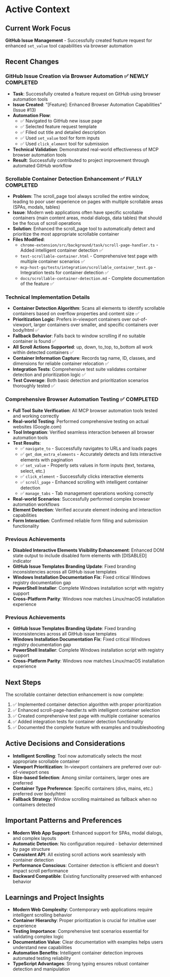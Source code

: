 # Active Context

## Current Work Focus
**GitHub Issue Management** - Successfully created feature request for enhanced `set_value` tool capabilities via browser automation

## Recent Changes
### GitHub Issue Creation via Browser Automation ✅ NEWLY COMPLETED
- **Task**: Successfully created a feature request on GitHub using browser automation tools
- **Issue Created**: "[Feature]: Enhanced Browser Automation Capabilities" (Issue #13)
- **Automation Flow**: 
  - ✅ Navigated to GitHub new issue page
  - ✅ Selected feature request template
  - ✅ Filled out title and detailed description
  - ✅ Used `set_value` tool for form inputs
  - ✅ Used `click_element` tool for submission
- **Technical Validation**: Demonstrated real-world effectiveness of MCP browser automation tools
- **Result**: Successfully contributed to project improvement through automated GitHub workflow

### Scrollable Container Detection Enhancement ✅ FULLY COMPLETED
- **Problem**: The scroll_page tool always scrolled the entire window, leading to poor user experience on pages with multiple scrollable areas (SPAs, modals, tables)
- **Issue**: Modern web applications often have specific scrollable containers (main content areas, modal dialogs, data tables) that should be the focus of scroll operations
- **Solution**: Enhanced the scroll_page tool to automatically detect and prioritize the most appropriate scrollable container
- **Files Modified**:
  - `chrome-extension/src/background/task/scroll-page-handler.ts` - Added intelligent container detection ✅
  - `test-scrollable-container.html` - Comprehensive test page with multiple container scenarios ✅
  - `mcp-host-go/tests/integration/scrollable_container_test.go` - Integration tests for container detection ✅
  - `docs/scrollable-container-detection.md` - Complete documentation of the feature ✅

### Technical Implementation Details
- **Container Detection Algorithm**: Scans all elements to identify scrollable containers based on overflow properties and content size ✅
- **Prioritization Logic**: Prefers in-viewport containers over out-of-viewport, larger containers over smaller, and specific containers over body/html ✅
- **Fallback Behavior**: Falls back to window scrolling if no suitable container is found ✅
- **All Scroll Actions Supported**: up, down, to_top, to_bottom all work within detected containers ✅
- **Container Information Capture**: Records tag name, ID, classes, and dimensions for reliable container relocation ✅
- **Integration Tests**: Comprehensive test suite validates container detection and prioritization logic ✅
- **Test Coverage**: Both basic detection and prioritization scenarios thoroughly tested ✅

### Comprehensive Browser Automation Testing ✅ COMPLETED
- **Full Tool Suite Verification**: All MCP browser automation tools tested and working correctly
- **Real-world Testing**: Performed comprehensive testing on actual websites (Google.com)
- **Tool Integration**: Verified seamless interaction between all browser automation tools
- **Test Results**:
  - ✅ `navigate_to` - Successfully navigates to URLs and loads pages
  - ✅ `get_dom_extra_elements` - Accurately detects and lists interactive elements with pagination
  - ✅ `set_value` - Properly sets values in form inputs (text, textarea, select, etc.)
  - ✅ `click_element` - Successfully clicks interactive elements
  - ✅ `scroll_page` - Enhanced scrolling with intelligent container detection
  - ✅ `manage_tabs` - Tab management operations working correctly
- **Real-world Scenarios**: Successfully performed complex browser automation workflows
- **Element Detection**: Verified accurate element indexing and interaction capabilities
- **Form Interaction**: Confirmed reliable form filling and submission functionality

### Previous Achievements
- **Disabled Interactive Elements Visibility Enhancement**: Enhanced DOM state output to include disabled form elements with [DISABLED] indicator
- **GitHub Issue Templates Branding Update**: Fixed branding inconsistencies across all GitHub issue templates
- **Windows Installation Documentation Fix**: Fixed critical Windows registry documentation gap
- **PowerShell Installer**: Complete Windows installation script with registry support
- **Cross-Platform Parity**: Windows now matches Linux/macOS installation experience

### Previous Achievements
- **GitHub Issue Templates Branding Update**: Fixed branding inconsistencies across all GitHub issue templates
- **Windows Installation Documentation Fix**: Fixed critical Windows registry documentation gap
- **PowerShell Installer**: Complete Windows installation script with registry support
- **Cross-Platform Parity**: Windows now matches Linux/macOS installation experience

## Next Steps
The scrollable container detection enhancement is now complete:
1. ✅ Implemented container detection algorithm with proper prioritization
2. ✅ Enhanced scroll-page-handler.ts with intelligent container selection
3. ✅ Created comprehensive test page with multiple container scenarios
4. ✅ Added integration tests for container detection functionality
5. ✅ Documented the complete feature with examples and troubleshooting

## Active Decisions and Considerations
- **Intelligent Scrolling**: Tool now automatically selects the most appropriate scrollable container
- **Viewport Prioritization**: In-viewport containers are preferred over out-of-viewport ones
- **Size-based Selection**: Among similar containers, larger ones are preferred
- **Container Type Preference**: Specific containers (divs, mains, etc.) preferred over body/html
- **Fallback Strategy**: Window scrolling maintained as fallback when no containers detected

## Important Patterns and Preferences
- **Modern Web App Support**: Enhanced support for SPAs, modal dialogs, and complex layouts
- **Automatic Detection**: No configuration required - behavior determined by page structure
- **Consistent API**: All existing scroll actions work seamlessly with container detection
- **Performance Conscious**: Container detection is efficient and doesn't impact scroll performance
- **Backward Compatible**: Existing functionality preserved with enhanced behavior

## Learnings and Project Insights
- **Modern Web Complexity**: Contemporary web applications require intelligent scrolling behavior
- **Container Hierarchy**: Proper prioritization is crucial for intuitive user experience
- **Testing Importance**: Comprehensive test scenarios essential for validating complex logic
- **Documentation Value**: Clear documentation with examples helps users understand new capabilities
- **Automation Benefits**: Intelligent container detection improves automated testing reliability
- **TypeScript Advantages**: Strong typing ensures robust container detection and manipulation
